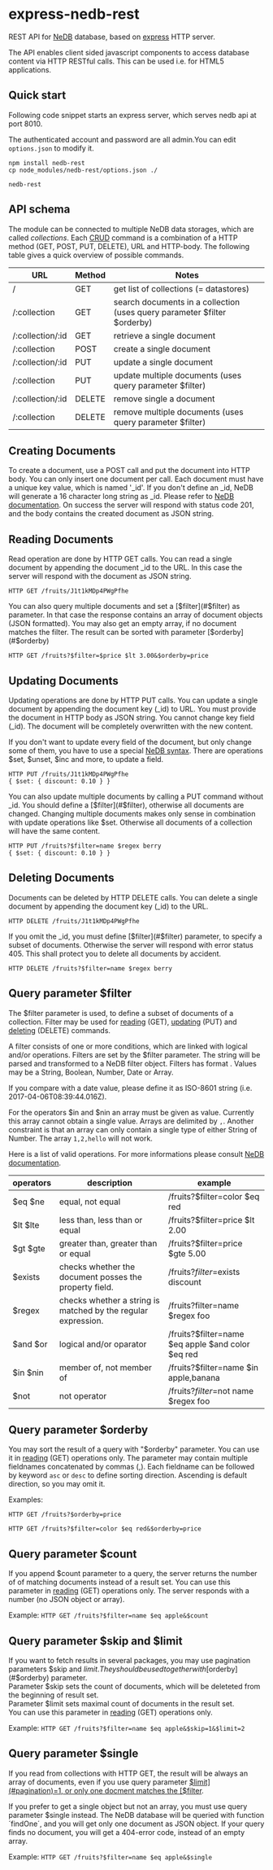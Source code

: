 # express-nedb-rest
REST API for [NeDB](https://github.com/louischatriot/nedb) database, based on [express](http://expressjs.com/) HTTP server.

The API enables client sided javascript components to access database content via HTTP RESTful calls.
This can be used i.e. for HTML5 applications.

## Quick start
Following code snippet starts an express server, which serves nedb api at port 8010.

The authenticated account and password are all admin.You can edit `options.json` to modify it.

```
npm install nedb-rest
cp node_modules/nedb-rest/options.json ./

nedb-rest
```

## API schema

The module can be connected to multiple NeDB data storages, which are called *collections*.
Each [CRUD](https://en.wikipedia.org/wiki/Create,_read,_update_and_delete) command is a combination of a HTTP method (GET, POST, PUT, DELETE), URL and HTTP-body.
The following table gives a quick overview of possible commands.

| URL              | Method | Notes                                                                    |
|----------------- | ------ | ------------------------------------------------------------------------ |
| /                | GET    | get list of collections (= datastores)                                   |
| /:collection     | GET    | search documents in a collection (uses query parameter $filter $orderby) |
| /:collection/:id | GET    | retrieve a single document                                               |
| /:collection     | POST   | create a single document                                                 |
| /:collection/:id | PUT    | update a single document                                                 |
| /:collection     | PUT    | update multiple documents (uses query parameter $filter)                 |
| /:collection/:id | DELETE | remove single a document                                                 |
| /:collection     | DELETE | remove multiple documents (uses query parameter $filter)                 |

## <a name="creating-documents">Creating Documents</a>
To create a document, use a POST call and put the document into HTTP body. You can only insert one document per call.
Each document must have a unique key value, which is named '_id'. If you don't define an _id,
NeDB will generate a 16 character long string as _id. Please refer to [NeDB documentation](https://github.com/louischatriot/nedb#inserting-documents).
On success the server will respond with status code 201, and the body contains the created document as JSON string.

## <a name="reading-documents">Reading Documents</a>
Read operation are done by HTTP GET calls. You can read a single document by appending the document _id to the URL.
In this case the server will respond with the document as JSON string.

```
HTTP GET /fruits/J1t1kMDp4PWgPfhe
```

You can also query multiple documents and set a [$filter](#$filter) as parameter. In that case the response contains an array of document objects (JSON formatted).
You may also get an empty array, if no document matches the filter. The result can be sorted with parameter [$orderby](#$orderby)

```
HTTP GET /fruits?$filter=$price $lt 3.00&$orderby=price
```

## <a name="updating-documents">Updating Documents</a>
Updating operations are done by HTTP PUT calls. You can update a single document by appending the document key (_id) to URL.
You must provide the document in HTTP body as JSON string. You cannot change key field (_id).
The document will be completely overwritten with the new content.

If you don't want to update every field of the document, but only change some of them, you have to use a special [NeDB syntax](https://github.com/louischatriot/nedb#updating-documents).
There are operations $set, $unset, $inc and more, to update a field.

```
HTTP PUT /fruits/J1t1kMDp4PWgPfhe
{ $set: { discount: 0.10 } }
```

You can also update multiple documents by calling a PUT command without _id. You should define a [$filter](#$filter), otherwise all documents are changed.
Changing multiple documents makes only sense in combination with update operations like $set. Otherwise all documents of a collection will have the same content.
```
HTTP PUT /fruits?$filter=name $regex berry
{ $set: { discount: 0.10 } }
```

## <a name="deleting-documents">Deleting Documents</a>
Documents can be deleted by HTTP DELETE calls. You can delete a single document by appending the document key (_id) to the URL.
```
HTTP DELETE /fruits/J1t1kMDp4PWgPfhe
```

If you omit the _id, you must define [$filter](#$filter) parameter, to specify a subset of documents.
Otherwise the server will respond with error status 405. This shall protect you to delete all documents by accident.

```
HTTP DELETE /fruits?$filter=name $regex berry
```

## <a name="$filter">Query parameter $filter</a>
The $filter parameter is used, to define a subset of documents of a collection.
Filter may be used for [reading](#reading-documents) (GET), [updating](#updating-documents) (PUT)
and [deleting](#deleting-documents) (DELETE) commands.

A filter consists of one or more conditions, which are linked with logical and/or operations.
Filters are set by the $filter parameter. The string will be parsed and transformed to a NeDB filter object.
Filters has format <fieldname> <operator> <value>. Values may be a String, Boolean, Number, Date or Array.

If you compare with a date value, please define it as ISO-8601 string (i.e. 2017-04-06T08:39:44.016Z).

For the operators $in and $nin an array must be given as value. Currently this array cannot obtain a single value.
Arrays are delimited by `,`. Another constraint is that an array can only contain a single type of either String of Number.
The array `1,2,hello` will not work.

Here is a list of valid operations. For more informations please consult [NeDB documentation](https://github.com/louischatriot/nedb#operators-lt-lte-gt-gte-in-nin-ne-exists-regex).

| operators | description                                                   | example                                                 |
| --------- | ------------------------------------------------------------- | ------------------------------------------------------- |
| $eq $ne   | equal, not equal                                              | /fruits?$filter=color $eq red                           |
| $lt $lte  | less than, less than or equal                                 | /fruits?$filter=price $lt 2.00                          |
| $gt $gte  | greater than, greater than or equal                           | /fruits?$filter=price $gte 5.00                         |
| $exists   | checks whether the document posses the property field.        | /fruits?$filter=$exists discount                        |
| $regex    | checks whether a string is matched by the regular expression. | /fruits?filter=name $regex foo                          |
| $and $or  | logical and/or oparator                                       | /fruits?$filter=name $eq apple $and color $eq red       |
| $in $nin  | member of, not member of                                      | /fruits?$filter=name $in apple,banana                   |
| $not      | not operator                                                  | /fruits?$filter=$not name $regex foo                    |

## <a name="$orderby">Query parameter $orderby</a>
You may sort the result of a query with "$orderby" parameter.
You can use it in [reading](#reading-documents) (GET) operations only.
The parameter may contain multiple fieldnames concatenated by commas (,).
Each fieldname can be followed by keyword `asc` or `desc` to define sorting direction.
Ascending is default direction, so you may omit it.

Examples:

```HTTP GET /fruits?$orderby=price```

```HTTP GET /fruits?$filter=color $eq red&$orderby=price```

## <a name="$count">Query parameter $count</a>
If you append $count parameter to a query, the server returns the number of of matching documents instead of a result set.
You can use this parameter in [reading](#reading-documents) (GET) operations only.
The server responds with a number (no JSON object or array).

Example:  ```HTTP GET /fruits?$filter=name $eq apple&$count```

## <a name="pagination">Query parameter $skip and $limit</a>
If you want to fetch results in several packages, you may use pagination parameters $skip and $limit.
They should be used together with [$orderby](#$orderby) parameter.  
Parameter $skip sets the count of documents, which will be deleteted from the beginning of result set.  
Parameter $limit sets maximal count of documents in the result set.  
You can use this parameter in [reading](#reading-documents) (GET) operations only.

Example:  ```HTTP GET /fruits?$filter=name $eq apple&$skip=1&$limit=2```

## <a name="$single">Query parameter $single</a>
If you read from collections with HTTP GET, the result will be always an array of documents, 
even if you use query parameter [$limit](#pagination)=1, or only one docment matches the [$filter](#$filter). 

If you prefer to get a single object but not an array, you must use query parameter $single instead.
The NeDB database will be queried with function ´findOne´, and you will get only one document as JSON object. 
If your query finds no document, you will get a 404-error code, instead of an empty array.

Example:  ```HTTP GET /fruits?$filter=name $eq apple&$single```

